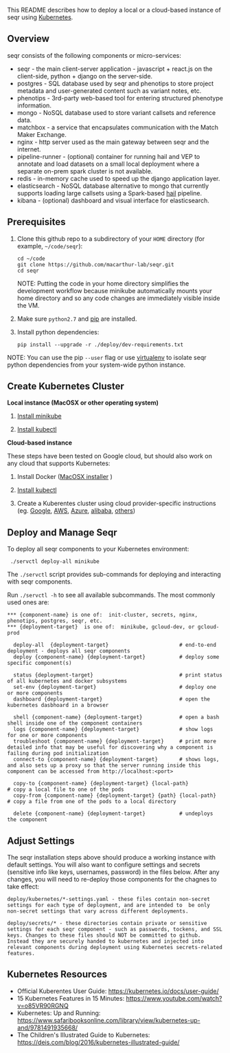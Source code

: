 This README describes how to deploy a local or a cloud-based instance of seqr using [Kubernetes](https://kubernetes.io/).

Overview
--------

seqr consists of the following components or micro-services:
- seqr - the main client-server application - javascript + react.js on the client-side, python + django on the server-side.
- postgres - SQL database used by seqr and phenotips to store project metadata and user-generated content such as variant notes, etc.
- phenotips - 3rd-party web-based tool for entering structured phenotype information.
- mongo - NoSQL database used to store variant callsets and reference data.
- matchbox - a service that encapsulates communication with the Match Maker Exchange.
- nginx - http server used as the main gateway between seqr and the internet.
- pipeline-runner - (optional) container for running hail and VEP to annotate and load datasets on a small local deployment where a separate on-prem spark cluster is not available. 
- redis - in-memory cache used to speed up the django application layer.
- elasticsearch - NoSQL database alternative to mongo that currently supports loading large callsets using a Spark-based [hail](http://hail.is) pipeline.
- kibana - (optional) dashboard and visual interface for elasticsearch.



Prerequisites
-------------

1. Clone this github repo to a subdirectory of your `HOME` directory (for example, `~/code/seqr`):

       cd ~/code
       git clone https://github.com/macarthur-lab/seqr.git
       cd seqr

   NOTE: Putting the code in your home directory simplifies the development workflow because minikube automatically mounts your home directory and so any code changes are immediately visible inside the VM. 

2. Make sure `python2.7` and [pip](https://pip.pypa.io/en/stable/) are installed.
3. Install python dependencies: 
       
       pip install --upgrade -r ./deploy/dev-requirements.txt

NOTE: You can use the pip `--user` flag or use [virtualenv](https://virtualenv.pypa.io/en/stable/) to isolate seqr python dependencies from your system-wide python instance.     



Create Kubernetes Cluster
-------------------------

**Local instance (MacOSX or other operating system)**

1. [Install minikube](https://kubernetes.io/docs/tasks/tools/install-minikube/)
  
2. [Install kubectl](https://kubernetes.io/docs/tasks/kubectl/install/) 


**Cloud-based instance**

These steps have been tested on Google cloud, but should also work on any cloud that supports Kubernetes:

1. Install Docker  ([MacOSX installer](https://getcarina.com/docs/tutorials/docker-install-mac/) ) 

2. [Install kubectl](https://kubernetes.io/docs/tasks/kubectl/install/)

3. Create a Kuberentes cluster using cloud provider-specific instructions (eg. [Google](https://cloud.google.com/kubernetes-engine/docs/quickstart), [AWS](https://kubernetes.io/docs/getting-started-guides/aws/), [Azure](https://kubernetes.io/docs/getting-started-guides/azure/), [alibaba](https://kubernetes.io/docs/getting-started-guides/alibaba-cloud/), [others](https://kubernetes.io/partners/))


Deploy and Manage Seqr
----------------------

To deploy all seqr components to your Kubernetes environment:

     ./servctl deploy-all minikube
   
The `./servctl` script provides sub-commands for deploying and interacting with seqr components. 
 
 Run `./servctl -h` to see all available subcommands. The most commonly used ones are:

    *** {component-name} is one of:  init-cluster, secrets, nginx, phenotips, postgres, seqr, etc. 
    *** {deployment-target}  is one of:  minikube, gcloud-dev, or gcloud-prod 

      deploy-all  {deployment-target}                       # end-to-end deployment - deploys all seqr components 
      deploy {component-name} {deployment-target}           # deploy some specific component(s)
      
      status {deployment-target}                            # print status of all kubernetes and docker subsystems
      set-env {deployment-target}                           # deploy one or more components
      dashboard {deployment-target}                         # open the kubernetes dasbhoard in a browser
      
      shell {component-name} {deployment-target}            # open a bash shell inside one of the component containers
      logs {component-name} {deployment-target}             # show logs for one or more components
      troubleshoot {component-name} {deployment-target}     # print more detailed info that may be useful for discovering why a component is failing during pod initialization
      connect-to {component-name} {deployment-target}       # shows logs, and also sets up a proxy so that the server running inside this component can be accessed from http://localhost:<port> 
      
      copy-to {component-name} {deployment-target} {local-path}           # copy a local file to one of the pods
      copy-from {component-name} {deployment-target} {path} {local-path}  # copy a file from one of the pods to a local directory
      
      delete {component-name} {deployment-target}           # undeploys the component
      

Adjust Settings
---------------

The seqr installation steps above should produce a working instance with default settings. You will also want to configure settings and secrets (sensitive info like keys, usernames, password) in the files below. After any changes, you will need to re-deploy those components for the chagnes to take effect:

    deploy/kubernetes/*-settings.yaml - these files contain non-secret settings for each type of deployment, and are intended to  be only non-secret settings that vary across different deployments.  

    deploy/secrets/* - these directories contain private or sensitive settings for each seqr component - such as passwords, tockens, and SSL keys. Changes to these files should NOT be committed to github. Instead they are securely handed to kubernetes and injected into relevant components during deployment using Kubernetes secrets-related features.    
    
   
Kubernetes Resources
--------------------

- Official Kuberentes User Guide:  https://kubernetes.io/docs/user-guide/
- 15 Kubernetes Features in 15 Minutes: https://www.youtube.com/watch?v=o85VR90RGNQ
- Kubernetes: Up and Running: https://www.safaribooksonline.com/library/view/kubernetes-up-and/9781491935668/
- The Children's Illustrated Guide to Kubernetes: https://deis.com/blog/2016/kubernetes-illustrated-guide/

